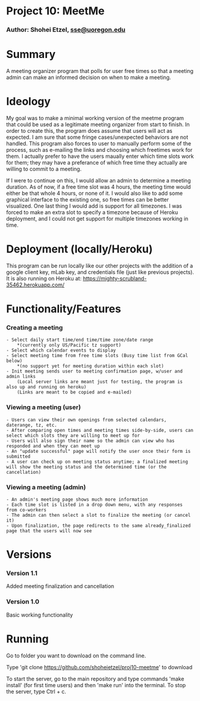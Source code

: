 # Project 10: MeetMe #
### Author: Shohei Etzel, sse@uoregon.edu ###

# Summary
A meeting organizer program that polls for user free times so that a meeting admin can make an informed decision on when to make a meeting.

# Ideology
My goal was to make a minimal working version of the meetme program that could be used as a legitimate meeting organizer from start to finish. In order to create this, the program does assume that users will act as expected. I am sure that some fringe cases/unexpected behaviors are not handled. This program also forces to user to manually perform some of the process, such as e-mailing the links and choosing which freetimes work for them. I actually prefer to have the users maually enter which time slots work for them; they may have a preferance of which free time they actually are willing to commit to a meeting.

If I were to continue on this, I would allow an admin to determine a meeting duration. As of now, if a free time slot was 4 hours, the meeting time would either be that whole 4 hours, or none of it. I would also like to add some graphical interface to the existing one, so free times can be better visualized. One last thing I would add is support for all timezones. I was forced to make an extra slot to specify a timezone because of Heroku deployment, and I could not get support for multiple timezones working in time.

# Deployment (locally/Heroku)
This program can be run locally like our other projects with the addition of a google client key, mLab key, and credentials file (just like previous projects).
It is also running on Heroku at: https://mighty-scrubland-35462.herokuapp.com/

# Functionality/Features 
### Creating a meeting ###
    - Select daily start time/end time/time zone/date range 
        *(currently only US/Pacific tz support)
    - Select which calendar events to display
    - Select meeting time from free time slots (Busy time list from GCal below)
        *(no support yet for meeting duration within each slot)
    - Init meeting sends user to meeting confirmation page, w/user and admin links
        (Local server links are meant just for testing, the program is also up and running on heroku)
        (Links are meant to be copied and e-mailed)
### Viewing a meeting (user) ###
    - Users can view their own openings from selected calendars, daterange, tz, etc.
    - After comparing open times and meeting times side-by-side, users can select which slots they are willing to meet up for
    - Users will also sign their name so the admin can view who has responded and when they can meet up
    - An "update successful" page will notify the user once their form is submitted
    - A user can check up on meeting status anytime; a finalized meeting will show the meeting status and the determined time (or the cancellation)
### Viewing a meeting (admin) ###
    - An admin's meeting page shows much more information
    - Each time slot is listed in a drop down menu, with any responses from co-workers
    - The admin can then select a slot to finalize the meeting (or cancel it)
    - Upon finalization, the page redirects to the same already_finalized page that the users will now see

# Versions 
### Version 1.1 ###
Added meeting finalization and cancellation

### Version 1.0 ###
Basic working functionality

# Running
Go to folder you want to download on the command line.

Type 'git clone https://github.com/shoheietzel/proj10-meetme' to download

To start the server, go to the main repository and type commands 'make install' (for first time users) and then 'make run' into the terminal. To stop the server, type Ctrl + c.

